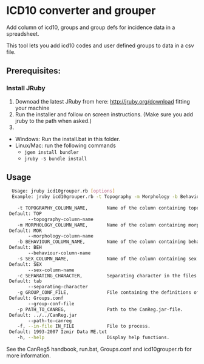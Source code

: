 # ICD10 converter and grouper

Add column of icd10, groups and group defs for incidence data in a spreadsheet.

This tool lets you add icd10 codes and user defined groups to data in a csv file.

## Prerequisites:

### Install JRuby
1) Downoad the latest JRuby from here: http://jruby.org/download fitting your machine
2) Run the installer and follow on screen instructions. (Make sure you add jruby to the path when asked.)
3) 
  - Windows: Run the install.bat in this folder.
  - Linux/Mac: run the following commands
    - ```jgem install bundler```
    - ```jruby -S bundle install```

## Usage

```bash
  Usage: jruby icd10grouper.rb [options]
  Example: jruby icd10grouper.rb -t Topography -m Morphology -b Behaviour -s Sex -c , -g Groups.conf -f LotsOfData.csv
  
    -t TOPOGRAPHY_COLUMN_NAME,       Name of the column containing topography.
 Default: TOP
        --topography-column-name
    -m MORPHOLOGY_COLUMN_NAME,       Name of the column containing morphology.
 Default: MOR
        --morphology-column-name
    -b BEHAVIOUR_COLUMN_NAME,        Name of the column containing behaviour.
 Default: BEH
        --behaviour-column-name
    -s SEX_COLUMN_NAME,              Name of the column containing sex. (Coded: 1-Male, 2-Female)
 Default: SEX
        --sex-column-name
    -c SEPARATING_CHARACTER,         Separating character in the files.
 Default: tab
        --separating-character
    -g GROUP_CONF_FILE,              File containing the definitions of the groups.
 Default: Groups.conf
        --group-conf-file
    -p PATH_TO_CANREG,               Path to the CanReg.jar-file.
 Default: ../../CanReg.jar
        --path-to-canreg
    -f, --in-file IN_FILE            File to process.
 Default: 1993-2007 Izmir Data ME.txt
    -h, --help                       Display help functions.

```

See the CanReg5 handbook, run.bat, Groups.conf and icd10grouper.rb for more information.
